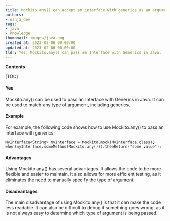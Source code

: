 ```yaml
---
title: Mockito.any() can accept an interface with generics as an argument
authors:
- nanja_dev
tags:
- java
- knowledge
thumbnail: images/java.png
created_at: 2023-02-06 00:00:00
updated_at: 2023-02-06 00:00:00
tldr: Yes, Mockito.any() can pass an Interface with Generics in Java.
---
```


**Contents**

[TOC]

#### Yes 
Mockito.any() can be used to pass an Interface with Generics in Java. It can be used to match any type of argument, including generics.

#### Example 
For example, the following code shows how to use Mockito.any() to pass an interface with generics:

```
MyInterface<String> myInterface = Mockito.mock(MyInterface.class);
when(myInterface.someMethod(Mockito.any())).thenReturn("some value");
```

#### Advantages 
Using Mockito.any() has several advantages. It allows the code to be more flexible and easier to maintain. It also allows for more efficient testing, as it eliminates the need to manually specify the type of argument.

#### Disadvantages 
The main disadvantage of using Mockito.any() is that it can make the code less readable. It can also be difficult to debug if something goes wrong, as it is not always easy to determine which type of argument is being passed.
